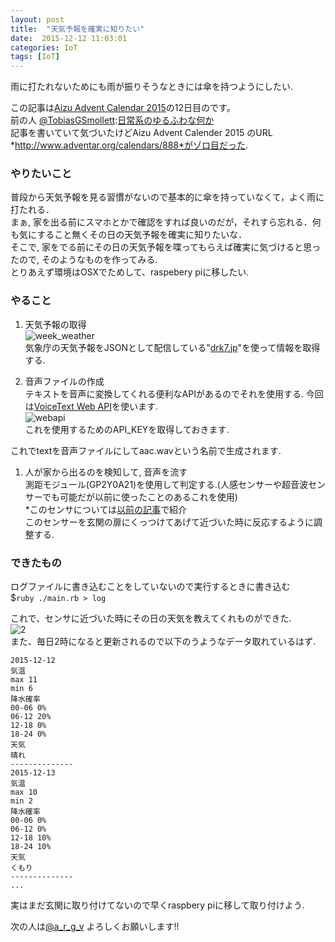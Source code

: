 ```yaml
---
layout: post
title:  "天気予報を確実に知りたい"
date:  2015-12-12 11:03:01
categories: IoT
tags: [IoT]
---
```

雨に打たれないためにも雨が振りそうなときには傘を持つようにしたい.  

<!--more-->

この記事は[Aizu Advent Calendar 2015](http://www.adventar.org/calendars/888#list-2015-12-11)の12日目のです。  
前の人 [@TobiasGSmollett](https://twitter.com/TobiasGSmollett):[日常系のゆるふわな何か](http://qiita.com/TobiasGSmollett/items/c839f0109229795be444)  
記事を書いていて気づいたけどAizu Advent Calender 2015 のURL *http://www.adventar.org/calendars/888*がゾロ目だった.  

### **やりたいこと**  
普段から天気予報を見る習慣がないので基本的に傘を持っていなくて，よく雨に打たれる．  
まぁ, 家を出る前にスマホとかで確認をすれば良いのだが，それすら忘れる．何も気にすること無くその日の天気予報を確実に知りたいな．  
そこで, 家をでる前にその日の天気予報を喋ってもらえば確実に気づけると思ったので, そのようなものを作ってみる.  
とりあえず環境はOSXでためして、raspebery piに移したい.

### **やること**  

1. 天気予報の取得  
![week_weather](http://taroooyan.github.io/images/2015-12-12-weather.png)  
気象庁の天気予報をJSONとして配信している"[drk7.jp](http://www.drk7.jp/weather/json/07.js)"を使って情報を取得する.  

1. 音声ファイルの作成  
テキストを音声に変換してくれる便利なAPIがあるのでそれを使用する. 今回は[VoiceText Web API](https://cloud.voicetext.jp/webapi)を使います.  
![webapi](http://taroooyan.github.io/images/2015-12-12-webapi.png)  
これを使用するためのAPI_KEYを取得しておきます.  
<script src="https://gist.github.com/taroooyan/dc95ca1d5129fc474b28.js"></script>
これでtextを音声ファイルにしてaac.wavという名前で生成されます.  

1. 人が家から出るのを検知して, 音声を流す  
測距モジュール(GP2Y0A21)を使用して判定する.(人感センサーや超音波センサーでも可能だが以前に使ったことのあるこれを使用)  
*このセンサについては[以前の記事](http://taroooyan.github.io/%E9%9B%BB%E5%AD%90%E5%B7%A5%E4%BD%9C/2015/08/16/1/)で紹介  
このセンサーを玄関の扉にくっつけてあげて近づいた時に反応するように調整する.  

### **できたもの**  
<script src="http://gist-it.appspot.com/github/taroooyan/notice_weather/blob/master/main.rb"></script>
<script src="http://gist-it.appspot.com/github/taroooyan/notice_weather/blob/master/Arduino/src/sketch.ino"></script>
ログファイルに書き込むことをしていないので実行するときに書き込む  
$`ruby ./main.rb > log`

これで、センサに近づいた時にその日の天気を教えてくれものができた.  
![2](http://taroooyan.github.io/images/2015-12-12-fin.png)  
また、毎日2時になると更新されるので以下のうようなデータ取れているはず.  


    2015-12-12
    気温
    max 11
    min 6
    降水確率
    00-06 0%
    06-12 20%
    12-18 0%
    18-24 0%
    天気
    晴れ
    --------------
    2015-12-13
    気温
    max 10
    min 2
    降水確率
    00-06 0%
    06-12 0%
    12-18 10%
    18-24 10%
    天気
    くもり
    --------------
    ...


実はまだ玄関に取り付けてないので早くraspbery piに移して取り付けよう.

次の人は[@a_r_g_v](https://twitter.com/a_r_g_v)
よろしくお願いします!!
